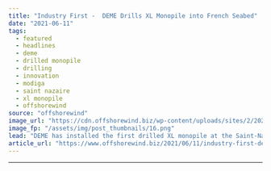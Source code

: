 ```yaml
---
title: "Industry First -  DEME Drills XL Monopile into French Seabed"
date: "2021-06-11"
tags: 
  - featured
  - headlines
  - deme
  - drilled monopile
  - drilling
  - innovation
  - modiga
  - saint nazaire
  - xl monopile
  - offshorewind
source: "offshorewind"
image_url: "https://cdn.offshorewind.biz/wp-content/uploads/sites/2/2021/06/11082005/DEME-Drills-XL-Monopile-into-French-Seabed.png"
image_fp: "/assets/img/post_thumbnails/16.png"
lead: "DEME has installed the first drilled XL monopile at the Saint-Nazaire wind farm offshore"
article_url: "https://www.offshorewind.biz/2021/06/11/industry-first-deme-drills-xl-monopile-into-french-seabed/"
---
```


---
